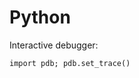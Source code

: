 Python
======================================

Interactive debugger:

```
import pdb; pdb.set_trace()
```
